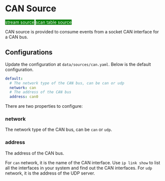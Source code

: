 # CAN Source

<span style="background:green;color:white;">stream source</span>
<span style="background:green;color:white">scan table source</span>

CAN source is provided to consume events from a socket CAN interface for a CAN bus.

## Configurations

Update the configuration at `data/sources/can.yaml`. Below is the default configuration.

```yaml
default:
  # The network type of the CAN bus, can be can or udp
  network: can
  # The address of the CAN bus
  address: can0
```

There are two properties to configure:

### network

The network type of the CAN bus, can be `can` or `udp`.

### address

The address of the CAN bus.

For `can` network, it is the name of the CAN interface. Use `ip link show` to list all the interfaces in your system and
find out the CAN interfaces.
For `udp` network, it is the address of the UDP server.
